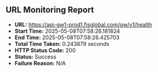 ## URL Monitoring Report

- **URL:** https://api-gw1-prod1.fisglobal.com/gw/v1/health
- **Start Time:** 2025-05-08T07:58:26.181824
- **End Time:** 2025-05-08T07:58:26.425703
- **Total Time Taken:** 0.243879 seconds
- **HTTP Status Code:** 200
- **Status:** Success
- **Failure Reason:** N/A
